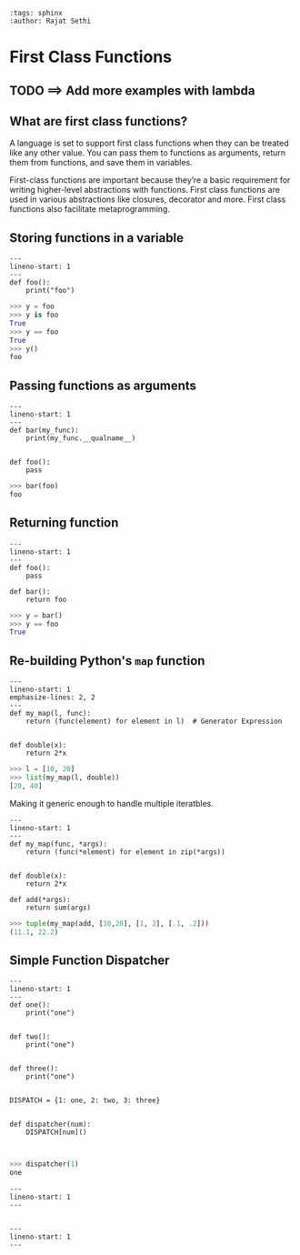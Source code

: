 ```{post} 2022-02-20
:tags: sphinx
:author: Rajat Sethi
```


# First Class Functions

## TODO ==> Add more examples with lambda

## What are first class functions?

A language is set to support first class functions when they can be treated like any other value. You can pass them to functions as arguments, return them from functions, and save them in variables.

First-class functions are important because they’re a basic requirement for writing higher-level abstractions with functions. First class functions are used in various abstractions like closures, decorator and more. First class functions also facilitate metaprogramming.

## Storing functions in a variable


```{code-block} python
---
lineno-start: 1
---
def foo():
    print("foo")
```


```python
>>> y = foo
>>> y is foo
True
>>> y == foo
True
>>> y()
foo
```

## Passing functions as arguments

```{code-block} python
---
lineno-start: 1
---
def bar(my_func):
    print(my_func.__qualname__)


def foo():
    pass
```

```python
>>> bar(foo)
foo
```


## Returning function

```{code-block} python
---
lineno-start: 1
---
def foo():
    pass

def bar():
    return foo
```

```python
>>> y = bar()
>>> y == foo
True
```


## Re-building Python's `map` function


```{code-block} python
---
lineno-start: 1
emphasize-lines: 2, 2
---
def my_map(l, func):
    return (func(element) for element in l)  # Generator Expression


def double(x):
    return 2*x
```

```python
>>> l = [10, 20]
>>> list(my_map(l, double))
[20, 40]
```

Making it generic enough to handle multiple iteratbles.

```{code-block} python
---
lineno-start: 1
---
def my_map(func, *args):
    return (func(*element) for element in zip(*args))


def double(x):
    return 2*x

def add(*args):
    return sum(args)
```

```python
>>> tuple(my_map(add, [10,20], [1, 2], [.1, .2]))
(11.1, 22.2)
```


## Simple Function Dispatcher


```{code-block} python
---
lineno-start: 1
---
def one():
    print("one")
    
    
def two():
    print("one")
    
    
def three():
    print("one")
    

DISPATCH = {1: one, 2: two, 3: three}


def dispatcher(num):
    DISPATCH[num]()
    
    

```

```python
>>> dispatcher(1)
one
```



```{code-block} python
---
lineno-start: 1
---

```

```python

```



```{code-block} python
---
lineno-start: 1
---

```

```python

```

